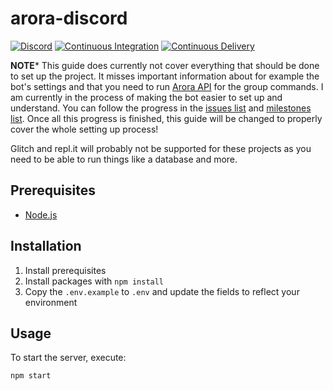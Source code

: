 arora-discord
================
[![Discord](https://discordapp.com/api/guilds/761634353859395595/embed.png)](https://discord.gg/tJFNC5Y)
[![Continuous Integration](https://github.com/guidojw/arora-discord/actions/workflows/continuous-integration.yml/badge.svg)](https://github.com/guidojw/arora-discord/actions/workflows/continuous-integration.yml)
[![Continuous Delivery](https://github.com/guidojw/arora-discord/actions/workflows/continuous-delivery.yml/badge.svg)](https://github.com/guidojw/arora-discord/actions/workflows/continuous-delivery.yml)

**NOTE***
This guide does currently not cover everything that should be done to set up the project. It misses important information about for example the bot's settings and that you need to run [Arora API](https://github.com/guidojw/arora-api) for the group commands.
I am currently in the process of making the bot easier to set up and understand. You can follow the progress in the [issues list](https://github.com/guidojw/arora-discord/issues) and [milestones list](https://github.com/guidojw/arora-discord/milestones). Once all this progress is finished, this guide will be changed to properly cover the whole setting up process! 

Glitch and repl.it will probably not be supported for these projects as you need to be able to run things like a database and more.

## Prerequisites
* [Node.js](https://nodejs.org/en/download/current/)

## Installation
1. Install prerequisites
2. Install packages with `npm install`
3. Copy the `.env.example` to `.env` and update the fields to reflect your environment

## Usage
To start the server, execute:

    npm start
